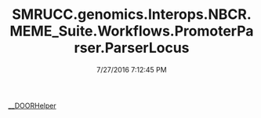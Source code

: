 ﻿---
title: SMRUCC.genomics.Interops.NBCR.MEME_Suite.Workflows.PromoterParser.ParserLocus
date: 7/27/2016 7:12:45 PM
---

[__DOORHelper](T-SMRUCC.genomics.Interops.NBCR.MEME_Suite.Workflows.PromoterParser.ParserLocus.__DOORHelper.html)
